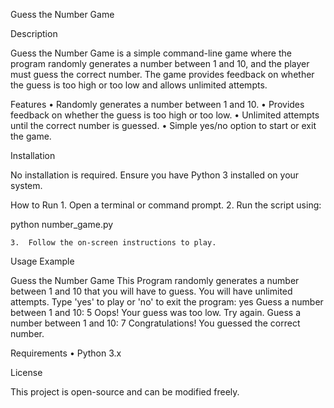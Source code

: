 Guess the Number Game

Description

Guess the Number Game is a simple command-line game where the program randomly generates a number between 1 and 10, and the player must guess the correct number. The game provides feedback on whether the guess is too high or too low and allows unlimited attempts.

Features
	•	Randomly generates a number between 1 and 10.
	•	Provides feedback on whether the guess is too high or too low.
	•	Unlimited attempts until the correct number is guessed.
	•	Simple yes/no option to start or exit the game.

Installation

No installation is required. Ensure you have Python 3 installed on your system.

How to Run
	1.	Open a terminal or command prompt.
	2.	Run the script using:

python number_game.py


	3.	Follow the on-screen instructions to play.

Usage Example

Guess the Number Game
This Program randomly generates a number between 1 and 10 that you will have to guess.
You will have unlimited attempts.
Type 'yes' to play or 'no' to exit the program: yes
Guess a number between 1 and 10: 5
Oops! Your guess was too low. Try again.
Guess a number between 1 and 10: 7
Congratulations! You guessed the correct number.

Requirements
	•	Python 3.x

License

This project is open-source and can be modified freely.
